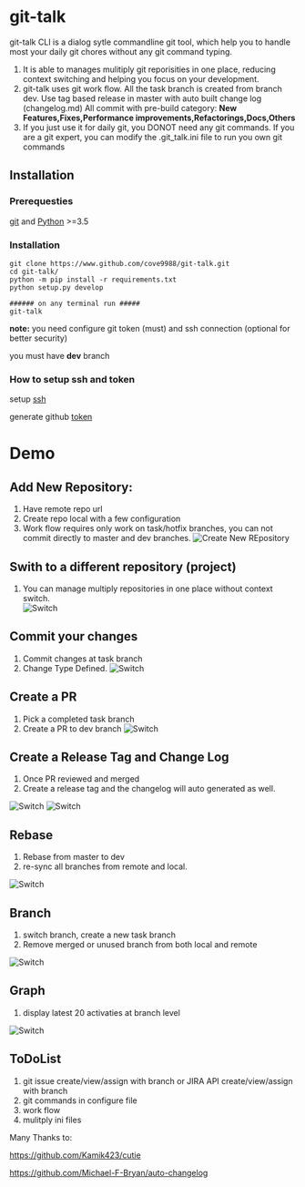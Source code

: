 # git-talk

git-talk CLI is a dialog sytle commandline git tool, which help you to handle most your daily git chores without any git command typing.
1. It is able to manages mulitiply git reporisities in one place, reducing context switching and helping you focus on your development.
2. git-talk uses git work flow. 
        All the task branch is created from branch dev.
        Use tag based release in master with auto built change log (changelog.md)
        All commit with pre-build category: **New Features,Fixes,Performance improvements,Refactorings,Docs,Others** 
3. If you just use it for daily git, you DONOT need any git commands. If you are a git expert, you can modify the .git_talk.ini file to run you own git commands

## Installation
### Prerequesties 
[git](https://git-scm.com/download) and [Python](https://www.python.org/downloads/) >=3.5

### Installation
```
git clone https://www.github.com/cove9988/git-talk.git
cd git-talk/
python -m pip install -r requirements.txt
python setup.py develop

###### on any terminal run #####
git-talk
```
**note:** 
you need configure git token (must) and ssh connection (optional for better security)

you must have **dev** branch

### How to setup ssh and token
setup [ssh](https://docs.github.com/en/github/authenticating-to-github/connecting-to-github-with-ssh)

generate github [token](https://docs.github.com/en/github/authenticating-to-github/creating-a-personal-access-token)

# Demo
## Add New Repository:
1. Have remote repo url
2. Create repo local with a few configuration
3. Work flow requires only work on task/hotfix branches, you can not commit directly to master and dev branches. 
![Create New REpository](./git_talk/doc/createnewrepo.gif)

## Swith to a different repository (project)
1. You can manage multiply repositories in one place without context switch.  
![Switch](./git_talk/doc/switchrepo.gif) 

## Commit your changes
1. Commit changes at task branch
2. Change Type Defined.
![Switch](./git_talk/doc/commit.gif) 

## Create a PR
1. Pick a completed task branch
2. Create a PR to dev branch
![Switch](./git_talk/doc/pr.gif) 

## Create a Release Tag and Change Log
1. Once PR reviewed and merged
2. Create a release tag and the changelog will auto generated as well.

![Switch](./git_talk/doc/tag.gif) 
![Switch](./git_talk/doc/tag_web.gif) 

## Rebase
1. Rebase from master to dev
2. re-sync all branches from remote and local.

![Switch](./git_talk/doc/rebase.gif) 

## Branch
1. switch branch, create a new task branch
2. Remove merged or unused branch from both local and remote

![Switch](./git_talk/doc/branch.gif) 

## Graph
1. display latest 20 activaties at branch level

![Switch](./git_talk/doc/graph.gif) 


## ToDoList
1. git issue create/view/assign with branch
   or JIRA API create/view/assign with branch
2. git commands in configure file
3. work flow 
4. mulitply ini files


Many Thanks to:

https://github.com/Kamik423/cutie

https://github.com/Michael-F-Bryan/auto-changelog
